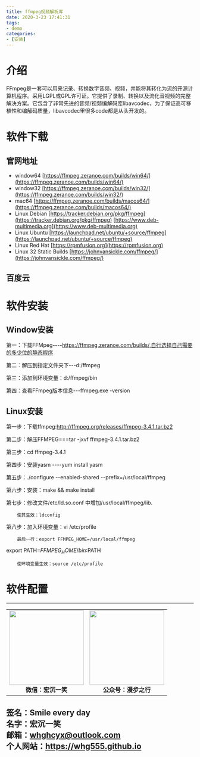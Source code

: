 ```yaml
---
title: ffmpeg视频解析库
date: 2020-3-23 17:41:31
tags: 
- demo
categories:
- [安装]
---
```

# 介绍 #
FFmpeg是一套可以用来记录、转换数字音频、视频，并能将其转化为流的开源计算机程序。采用LGPL或GPL许可证。它提供了录制、转换以及流化音视频的完整解决方案。它包含了非常先进的音频/视频编解码库libavcodec，为了保证高可移植性和编解码质量，libavcodec里很多code都是从头开发的。
# 软件下载 #
## 官网地址 ##
- window64
[https://ffmpeg.zeranoe.com/builds/win64/](https://ffmpeg.zeranoe.com/builds/win64/)
- window32
[https://ffmpeg.zeranoe.com/builds/win32/](https://ffmpeg.zeranoe.com/builds/win32/)
- mac64
[https://ffmpeg.zeranoe.com/builds/macos64/](https://ffmpeg.zeranoe.com/builds/macos64/)
- Linux Debian
[https://tracker.debian.org/pkg/ffmpeg](https://tracker.debian.org/pkg/ffmpeg)
[https://www.deb-multimedia.org](https://www.deb-multimedia.org)
- Linux Ubuntu
[https://launchpad.net/ubuntu/+source/ffmpeg](https://launchpad.net/ubuntu/+source/ffmpeg)
- Linux Red Hat
[https://rpmfusion.org](https://rpmfusion.org)
- Linux 32 Static Builds
[https://johnvansickle.com/ffmpeg/](https://johnvansickle.com/ffmpeg/)
## 百度云 ##

# 软件安装 #
## Window安装 ##
第一：下载FFMpeg----https://ffmpeg.zeranoe.com/builds/,自行选择自己需要的多少位的静态程序

第二：解压到指定文件夹下---d:/ffmpeg

第三：添加到环境变量：d:/ffmpeg/bin

第四：查看FFmpeg版本信息---ffmpeg.exe -version

## Linux安装  ##
第一步：下载ffmpeg:http://ffmpeg.org/releases/ffmpeg-3.4.1.tar.bz2

第二步：解压FFMPEG===tar -jxvf ffmpeg-3.4.1.tar.bz2

第三步：cd ffmpeg-3.4.1

第四步：安装yasm ----yum install yasm

第五步：./configure --enabled-shared --prefix=/usr/local/ffmpeg

第六步：安装：make && make install

第七步：修改文件/etc/ld.so.conf 中增加/usr/local/ffmpeg/lib.

        使其生效：ldconfig

第八步：加入环境变量：vi /etc/profile

        最后一行：export FFMPEG_HOME=/usr/local/ffmpeg

export PATH=$FFMPEG_HOME/bin:$PATH

        使环境变量生效：source /etc/profile

# 软件配置 #





---
<center>
<table>
    <tr>
        <td >
            <center>
                <img src="https://i.loli.net/2020/01/08/CJz85Sbal6M7EOV.png" width="200"/>
            </center>
            <center style="font-weight:900">
                微信：宏沉一笑
            </center>
        </td>
        <td >
            <center>
                <img src="https://i.loli.net/2020/01/08/veq2DSphHME9KPV.jpg" width="200"/>
            </center>
            <center style="font-weight:900">
                公众号：漫步之行
            </center>
        </td>
    </tr>
</table>
</center>


**签名：Smile every day**    
**名字：宏沉一笑**   
**邮箱：whghcyx@outlook.com**  
**个人网站：https://whg555.github.io**  
---
